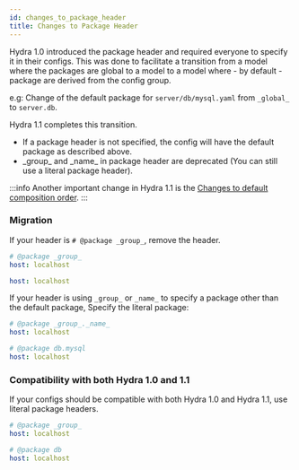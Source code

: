 ```yaml
---
id: changes_to_package_header
title: Changes to Package Header
---
```


Hydra 1.0 introduced the package header and required everyone to specify it in their configs.
This was done to facilitate a transition from a model where the packages are global to a model
to a model where - by default - package are derived from the config group.

e.g: Change of the default package for `server/db/mysql.yaml` from `_global_` to `server.db`.

Hydra 1.1 completes this transition. 
- If a package header is not specified, the config will have the default package as described above.
- \_group\_ and \_name\_ in package header are deprecated (You can still use a literal package header).


:::info
Another important change in Hydra 1.1 is the 
[Changes to default composition order](./changes_to_default_composition_order.md).
:::

### Migration

If your header is `# @package _group_`, remove the header.
<div className="row">
<div className="col col--6">

```yaml title="db/mysql.yaml in Hydra 1.0"
# @package _group_
host: localhost
```

</div>

<div className="col  col--6">

```yaml title="db/mysql.yaml in Hydra 1.1"
host: localhost

```
</div>
</div>

If your header is using `_group_` or `_name_` to specify a package other than the default package, 
Specify the literal package:

<div className="row">
<div className="col col--6">

```yaml title="db/mysql.yaml in Hydra 1.0"
# @package _group_._name_
host: localhost
```

</div>

<div className="col  col--6">

```yaml title="db/mysql.yaml in Hydra 1.1"
# @package db.mysql
host: localhost
```
</div>
</div>

### Compatibility with both Hydra 1.0 and 1.1
If your configs should be compatible with both Hydra 1.0 and Hydra 1.1, use literal package headers.
<div className="row">
<div className="col col--6">

```yaml title="db/mysql.yaml in Hydra 1.0"
# @package _group_
host: localhost
```

</div>

<div className="col  col--6">

```yaml title="db/mysql.yaml in Hydra 1.1"
# @package db
host: localhost
```
</div>
</div>
